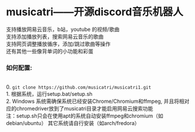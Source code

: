 <h1>musicatri——开源discord音乐机器人</h1>
支持播放网易云音乐，b站，youtube 的视频/歌曲<br>
支持添加播放列表，搜索网易云音乐的歌曲<br>
支持网页调整播放循序，添加/跳过歌曲等操作<br>
还有其他一些像背单词的小功能和彩蛋<br>
<h3>如何配置:</h3><br>
0. <code>git clone https://github.com/musicatri/musicatri1.git</code><br>
1. 根据系统，运行setup.bat/setup.sh<br>
2. Windows 系统需确保系统已经安装Chrome/Chromium和ffmpeg, 并且将相对应的chromedriver放到了musicatri目录才能启用网易云搜索功能<br>
注：setup.sh只会在使用apt的系统自动安装ffmpeg和chromium（如debian/ubuntu） 其它系统请自行安装（如arch/fredora）<br>
